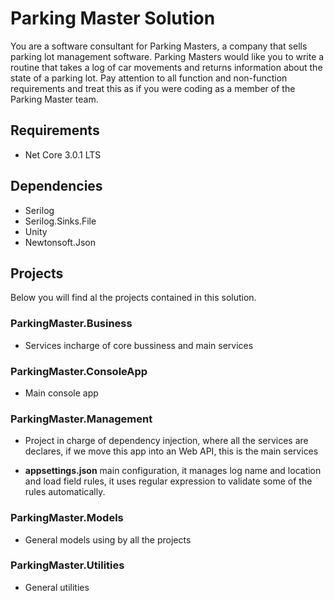 # Parking Master Solution
You are a software consultant for Parking Masters, a company that sells parking lot management software.  Parking Masters would like you to write a routine that takes a log of car movements and returns information about the state of a parking lot. Pay attention to all function and non-function requirements and treat this as if you were coding as a member of the Parking Master team.

## Requirements
- Net Core 3.0.1 LTS

## Dependencies
- Serilog
- Serilog.Sinks.File
- Unity
- Newtonsoft.Json


## Projects
Below you will find al the projects contained in this solution.

### ParkingMaster.Business
- Services incharge of core bussiness and main services

### ParkingMaster.ConsoleApp
- Main console app 

### ParkingMaster.Management
- Project in charge of dependency injection, where all the services are declares, if we move this app into an Web API, this is the main services

- **appsettings.json** main configuration, it manages log name and location and load field rules, it uses regular expression to validate some of the rules automatically.

### ParkingMaster.Models
-  General models using by all the projects

### ParkingMaster.Utilities
- General utilities